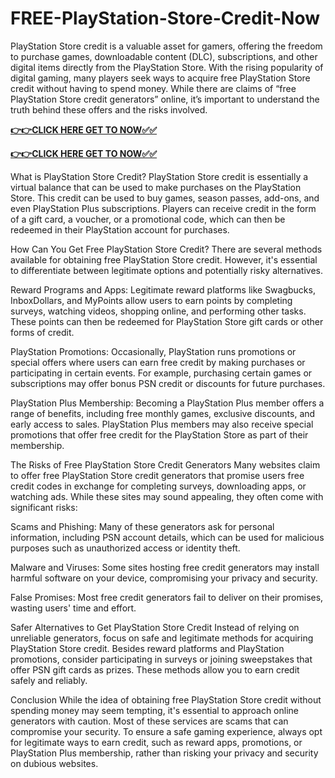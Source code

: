 # FREE-PlayStation-Store-Credit-Now

PlayStation Store credit is a valuable asset for gamers, offering the freedom to purchase games, downloadable content (DLC), subscriptions, and other digital items directly from the PlayStation Store. With the rising popularity of digital gaming, many players seek ways to acquire free PlayStation Store credit without having to spend money. While there are claims of “free PlayStation Store credit generators” online, it’s important to understand the truth behind these offers and the risks involved.

[**👉👉CLICK HERE GET TO NOW✅✅**](https://free24.raj-solution.com/free-psn-gift-card/)

[**👉👉CLICK HERE GET TO NOW✅✅**](https://free24.raj-solution.com/free-psn-gift-card/)

What is PlayStation Store Credit?
PlayStation Store credit is essentially a virtual balance that can be used to make purchases on the PlayStation Store. This credit can be used to buy games, season passes, add-ons, and even PlayStation Plus subscriptions. Players can receive credit in the form of a gift card, a voucher, or a promotional code, which can then be redeemed in their PlayStation account for purchases.

How Can You Get Free PlayStation Store Credit?
There are several methods available for obtaining free PlayStation Store credit. However, it's essential to differentiate between legitimate options and potentially risky alternatives.

Reward Programs and Apps: Legitimate reward platforms like Swagbucks, InboxDollars, and MyPoints allow users to earn points by completing surveys, watching videos, shopping online, and performing other tasks. These points can then be redeemed for PlayStation Store gift cards or other forms of credit.

PlayStation Promotions: Occasionally, PlayStation runs promotions or special offers where users can earn free credit by making purchases or participating in certain events. For example, purchasing certain games or subscriptions may offer bonus PSN credit or discounts for future purchases.

PlayStation Plus Membership: Becoming a PlayStation Plus member offers a range of benefits, including free monthly games, exclusive discounts, and early access to sales. PlayStation Plus members may also receive special promotions that offer free credit for the PlayStation Store as part of their membership.

The Risks of Free PlayStation Store Credit Generators
Many websites claim to offer free PlayStation Store credit generators that promise users free credit codes in exchange for completing surveys, downloading apps, or watching ads. While these sites may sound appealing, they often come with significant risks:

Scams and Phishing: Many of these generators ask for personal information, including PSN account details, which can be used for malicious purposes such as unauthorized access or identity theft.

Malware and Viruses: Some sites hosting free credit generators may install harmful software on your device, compromising your privacy and security.

False Promises: Most free credit generators fail to deliver on their promises, wasting users' time and effort.

Safer Alternatives to Get PlayStation Store Credit
Instead of relying on unreliable generators, focus on safe and legitimate methods for acquiring PlayStation Store credit. Besides reward platforms and PlayStation promotions, consider participating in surveys or joining sweepstakes that offer PSN gift cards as prizes. These methods allow you to earn credit safely and reliably.

Conclusion
While the idea of obtaining free PlayStation Store credit without spending money may seem tempting, it's essential to approach online generators with caution. Most of these services are scams that can compromise your security. To ensure a safe gaming experience, always opt for legitimate ways to earn credit, such as reward apps, promotions, or PlayStation Plus membership, rather than risking your privacy and security on dubious websites.
